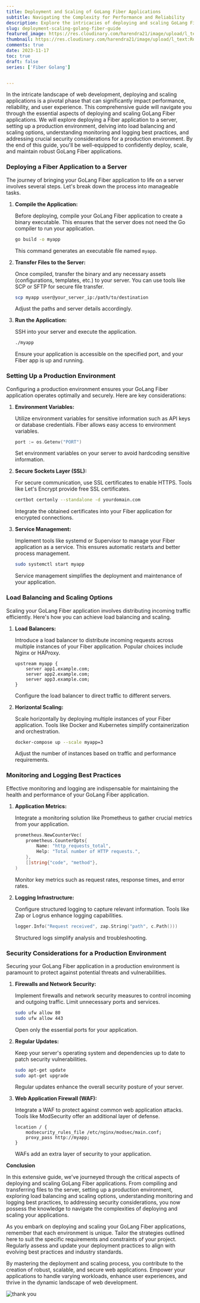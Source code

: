 ```yaml
---
title: Deployment and Scaling of GoLang Fiber Applications
subtitle: Navigating the Complexity for Performance and Reliability
description: Explore the intricacies of deploying and scaling GoLang Fiber applications with this comprehensive guide.
slug: deployment-scaling-golang-fiber-guide
featured_image: https://res.cloudinary.com/harendra21/image/upload/l_text:Roboto_35_bold:Deployment%20and%20Scaling%20of%20GoLang%20Fiber%20Applications,co_rgb:fff/golangwithexample/golang-fiber-course.png
thumbnail: https://res.cloudinary.com/harendra21/image/upload/l_text:Roboto_35_bold:Deployment%20and%20Scaling%20of%20GoLang%20Fiber%20Applications,co_rgb:fff/golangwithexample/golang-fiber-course.png
comments: true
date: 2023-11-17
toc: true
draft: false
series: ['Fiber Golang']


---
```




In the intricate landscape of web development, deploying and scaling applications is a pivotal phase that can significantly impact performance, reliability, and user experience. This comprehensive guide will navigate you through the essential aspects of deploying and scaling GoLang Fiber applications. We will explore deploying a Fiber application to a server, setting up a production environment, delving into load balancing and scaling options, understanding monitoring and logging best practices, and addressing crucial security considerations for a production environment. By the end of this guide, you'll be well-equipped to confidently deploy, scale, and maintain robust GoLang Fiber applications.

### Deploying a Fiber Application to a Server

The journey of bringing your GoLang Fiber application to life on a server involves several steps. Let's break down the process into manageable tasks.

1. **Compile the Application:**

   Before deploying, compile your GoLang Fiber application to create a binary executable. This ensures that the server does not need the Go compiler to run your application.

   ```bash
   go build -o myapp
   ```

   This command generates an executable file named `myapp`.

2. **Transfer Files to the Server:**

   Once compiled, transfer the binary and any necessary assets (configurations, templates, etc.) to your server. You can use tools like SCP or SFTP for secure file transfer.

   ```bash
   scp myapp user@your_server_ip:/path/to/destination
   ```

   Adjust the paths and server details accordingly.

3. **Run the Application:**

   SSH into your server and execute the application.

   ```bash
   ./myapp
   ```

   Ensure your application is accessible on the specified port, and your Fiber app is up and running.

### Setting Up a Production Environment

Configuring a production environment ensures your GoLang Fiber application operates optimally and securely. Here are key considerations:

1. **Environment Variables:**

   Utilize environment variables for sensitive information such as API keys or database credentials. Fiber allows easy access to environment variables.

   ```go
   port := os.Getenv("PORT")
   ```

   Set environment variables on your server to avoid hardcoding sensitive information.

2. **Secure Sockets Layer (SSL):**

   For secure communication, use SSL certificates to enable HTTPS. Tools like Let's Encrypt provide free SSL certificates.

   ```bash
   certbot certonly --standalone -d yourdomain.com
   ```

   Integrate the obtained certificates into your Fiber application for encrypted connections.

3. **Service Management:**

   Implement tools like systemd or Supervisor to manage your Fiber application as a service. This ensures automatic restarts and better process management.

   ```bash
   sudo systemctl start myapp
   ```

   Service management simplifies the deployment and maintenance of your application.

### Load Balancing and Scaling Options

Scaling your GoLang Fiber application involves distributing incoming traffic efficiently. Here's how you can achieve load balancing and scaling.

1. **Load Balancers:**

   Introduce a load balancer to distribute incoming requests across multiple instances of your Fiber application. Popular choices include Nginx or HAProxy.

   ```nginx
   upstream myapp {
       server app1.example.com;
       server app2.example.com;
       server app3.example.com;
   }
   ```

   Configure the load balancer to direct traffic to different servers.

2. **Horizontal Scaling:**

   Scale horizontally by deploying multiple instances of your Fiber application. Tools like Docker and Kubernetes simplify containerization and orchestration.

   ```bash
   docker-compose up --scale myapp=3
   ```

   Adjust the number of instances based on traffic and performance requirements.

### Monitoring and Logging Best Practices

Effective monitoring and logging are indispensable for maintaining the health and performance of your GoLang Fiber application.

1. **Application Metrics:**

   Integrate a monitoring solution like Prometheus to gather crucial metrics from your application.

   ```go
   prometheus.NewCounterVec(
       prometheus.CounterOpts{
           Name: "http_requests_total",
           Help: "Total number of HTTP requests.",
       },
       []string{"code", "method"},
   )
   ```

   Monitor key metrics such as request rates, response times, and error rates.

2. **Logging Infrastructure:**

   Configure structured logging to capture relevant information. Tools like Zap or Logrus enhance logging capabilities.

   ```go
   logger.Info("Request received", zap.String("path", c.Path()))
   ```

   Structured logs simplify analysis and troubleshooting.

### Security Considerations for a Production Environment

Securing your GoLang Fiber application in a production environment is paramount to protect against potential threats and vulnerabilities.

1. **Firewalls and Network Security:**

   Implement firewalls and network security measures to control incoming and outgoing traffic. Limit unnecessary ports and services.

   ```bash
   sudo ufw allow 80
   sudo ufw allow 443
   ```

   Open only the essential ports for your application.

2. **Regular Updates:**

   Keep your server's operating system and dependencies up to date to patch security vulnerabilities.

   ```bash
   sudo apt-get update
   sudo apt-get upgrade
   ```

   Regular updates enhance the overall security posture of your server.

3. **Web Application Firewall (WAF):**

   Integrate a WAF to protect against common web application attacks. Tools like ModSecurity offer an additional layer of defense.

   ```nginx
   location / {
       modsecurity_rules_file /etc/nginx/modsec/main.conf;
       proxy_pass http://myapp;
   }
   ```

   WAFs add an extra layer of security to your application.

**Conclusion**

In this extensive guide, we've journeyed through the critical aspects of deploying and scaling GoLang Fiber applications. From compiling and transferring files to the server, setting up a production environment, exploring load balancing and scaling options, understanding monitoring and logging best practices, to addressing security considerations, you now possess the knowledge to navigate the complexities of deploying and scaling your applications.

As you embark on deploying and scaling your GoLang Fiber applications, remember that each environment is unique. Tailor the strategies outlined here to suit the specific requirements and constraints of your project. Regularly assess and update your deployment practices to align with evolving best practices and industry standards.

By mastering the deployment and scaling process, you contribute to the creation of robust, scalable, and secure web applications. Empower your applications to handle varying workloads, enhance user experiences, and thrive in the dynamic landscape of web development.


![thank you](https://res.cloudinary.com/harendra21/image/upload/w_500/golangwithexample/blog-2020-04-07-how_to_say_thank_you_in_business_i69dkn.png)